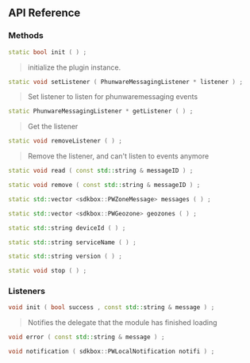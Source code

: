 ## API Reference

### Methods
```cpp
static bool init ( ) ;
```
>  initialize the plugin instance.

```cpp
static void setListener ( PhunwareMessagingListener * listener ) ;
```
> Set listener to listen for phunwaremessaging events

```cpp
static PhunwareMessagingListener * getListener ( ) ;
```
> Get the listener

```cpp
static void removeListener ( ) ;
```
> Remove the listener, and can't listen to events anymore

```cpp
static void read ( const std::string & messageID ) ;
```

```cpp
static void remove ( const std::string & messageID ) ;
```

```cpp
static std::vector <sdkbox::PWZoneMessage> messages ( ) ;
```

```cpp
static std::vector <sdkbox::PWGeozone> geozones ( ) ;
```

```cpp
static std::string deviceId ( ) ;
```

```cpp
static std::string serviceName ( ) ;
```

```cpp
static std::string version ( ) ;
```

```cpp
static void stop ( ) ;
```


### Listeners
```cpp
void init ( bool success , const std::string & message ) ;
```
> Notifies the delegate that the module has finished loading

```cpp
void error ( const std::string & message ) ;
```

```cpp
void notification ( sdkbox::PWLocalNotification notifi ) ;
```


